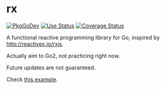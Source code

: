 # rx

[![PkgGoDev](https://pkg.go.dev/badge/github.com/b97tsk/rx)](https://pkg.go.dev/github.com/b97tsk/rx)
[![Use Status](https://travis-ci.org/b97tsk/rx.svg?branch=master)](https://travis-ci.org/b97tsk/rx)
[![Coverage Status](https://coveralls.io/repos/github/b97tsk/rx/badge.svg?branch=master)](https://coveralls.io/github/b97tsk/rx)

A functional reactive programming library for Go, inspired by http://reactivex.io/rxjs.

Actually aim to Go2, not practicing right now.

Future updates are not guaranteed.

Check [this example](example_test.go).
